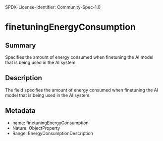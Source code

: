 SPDX-License-Identifier: Community-Spec-1.0

# finetuningEnergyConsumption

## Summary

Specifies the amount of energy consumed when finetuning the AI model that is
being used in the AI system.

## Description

The field specifies the amount of energy consumed when finetuning the AI model
that is being used in the AI system.

## Metadata

- name: finetuningEnergyConsumption
- Nature: ObjectProperty
- Range: EnergyConsumptionDescription
